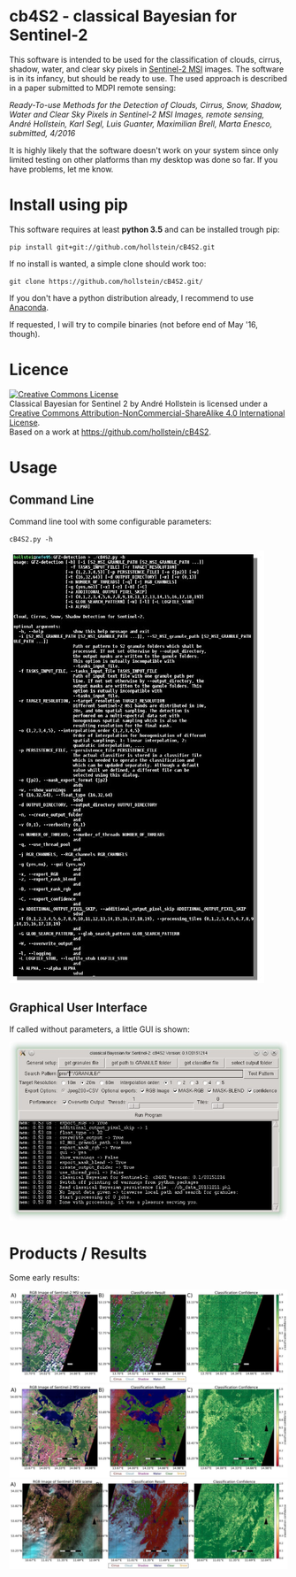# cb4S2 - classical Bayesian for Sentinel-2

This software is intended to be used for the classification of clouds, cirrus, shadow, water, and clear sky pixels in [Sentinel-2 MSI](https://sentinel.esa.int/web/sentinel/missions/sentinel-2) images. The software is in its infancy, but should be ready to use. The used approach is described in a paper submitted to MDPI remote sensing:

*Ready-To-use Methods for the Detection of Clouds, Cirrus, Snow, Shadow, Water and Clear Sky Pixels in Sentinel-2 MSI Images, remote sensing, André Hollstein, Karl Segl, Luis Guanter, Maximilian Brell, Marta Enesco, submitted, 4/2016*

It is highly likely that the software doesn't work on your system since only limited testing on other platforms than my desktop was done so far. If you have problems, let me know. 

# Install using pip

This software requires at least **python 3.5** and can be installed trough pip:

`pip install git+git://github.com/hollstein/cB4S2.git`

If no install is wanted, a simple clone should work too:

`git clone https://github.com/hollstein/cB4S2.git/`

If you don't have a python distribution already, I recommend to use [Anaconda](https://www.continuum.io/downloads).

If requested, I will try to compile binaries (not before end of May '16, though).

# Licence

<a rel="license" href="http://creativecommons.org/licenses/by-nc-sa/4.0/"><img alt="Creative Commons License" style="border-width:0" src="https://i.creativecommons.org/l/by-nc-sa/4.0/88x31.png" /></a><br /><span xmlns:dct="http://purl.org/dc/terms/" property="dct:title">Classical Bayesian for Sentinel 2</span> by <span xmlns:cc="http://creativecommons.org/ns#" property="cc:attributionName">André Hollstein</span> is licensed under a <a rel="license" href="http://creativecommons.org/licenses/by-nc-sa/4.0/">Creative Commons Attribution-NonCommercial-ShareAlike 4.0 International License</a>.<br />Based on a work at <a xmlns:dct="http://purl.org/dc/terms/" href="https://github.com/hollstein/cB4S2" rel="dct:source">https://github.com/hollstein/cB4S2</a>.

# Usage

## Command Line

Command line tool with some configurable parameters:

`cB4S2.py -h`

![screen shot of the command line](https://github.com/hollstein/images/blob/master/cB4S2_cmdl.jpg)

## Graphical User Interface

If called without parameters, a little GUI is shown:

![screen shot of the GUI](https://github.com/hollstein/images/blob/master/gui.jpg)

# Products / Results

Some early results:

![result 1](https://github.com/hollstein/images/blob/master/res_1.jpg)
![result 1](https://github.com/hollstein/images/blob/master/res_2.jpg)
![result 1](https://github.com/hollstein/images/blob/master/res_3.jpg)
